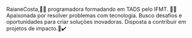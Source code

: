 RaianeCosta,👩‍💻
programadora formadando em TADS pelo IFMT. 👩‍🎓Apaixonada por resolver problemas com tecnologia. 
Busco desafios e oportunidades para criar soluções inovadoras.
Disposta a contribuir em projetos de impacto.💟✔️
